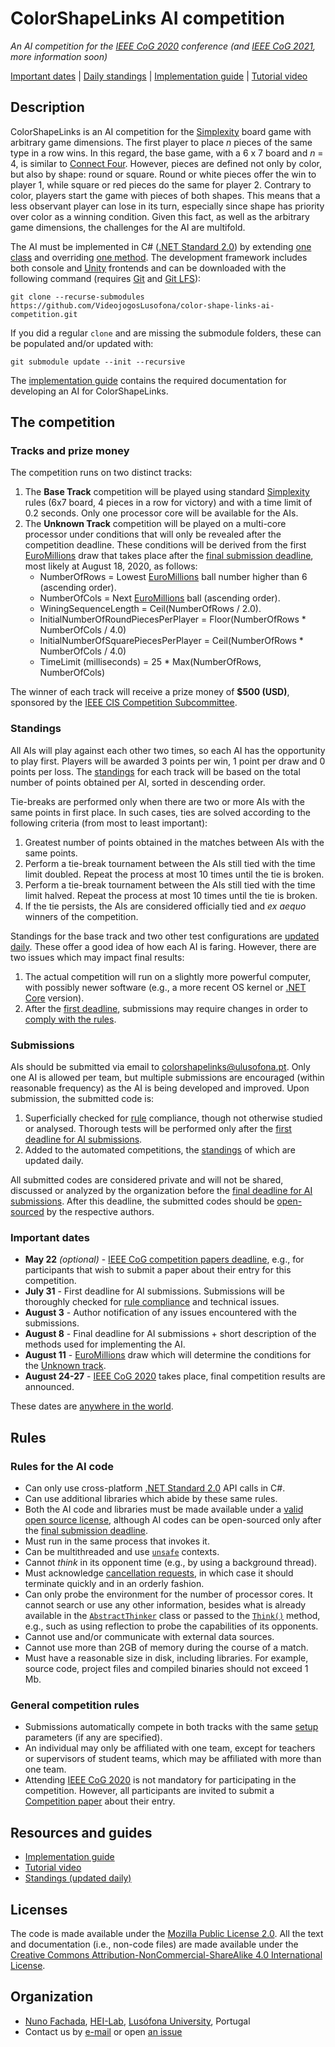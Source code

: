 <!--
ColorShapeLinks AI 2020 (c) by Nuno Fachada

ColorShapeLinks AI 2020 is licensed under a Creative Commons
Attribution-NonCommercial-ShareAlike 4.0 International License.

You should have received a copy of the license along with this
work. If not, see <http://creativecommons.org/licenses/by-nc-sa/4.0/>.
-->

# ColorShapeLinks AI competition

_An AI competition for the [IEEE CoG 2020] conference
(and [IEEE CoG 2021], more information soon)_

[Important dates](#important-dates) | [Daily standings][Standings] |
[Implementation guide][APIDocs] |
[Tutorial video](https://www.youtube.com/watch?v=ELrsLzX3qBY)

## Description

ColorShapeLinks is an AI competition for the [Simplexity] board game with
arbitrary game dimensions. The first player to place *n* pieces of the same
type in a row wins. In this regard, the base game, with a 6 x 7 board and
_n_ = 4, is similar to [Connect Four]. However, pieces are defined
not only by color, but also by shape: round or square. Round
or white pieces offer the win to player 1, while square or red pieces
do the same for player 2. Contrary to color, players start the game with
pieces of both shapes. This means that a less observant player
can lose in its turn, especially since shape has priority over color as a
winning condition. Given this fact, as well as the arbitrary game dimensions,
the challenges for the AI are multifold.

The AI must be implemented in C# ([.NET Standard 2.0]) by extending
[one class][`AbstractThinker`] and overriding [one method][`Think()`].
The development framework includes both console and [Unity] frontends and can
be downloaded with the following command (requires [Git] and [Git LFS]):

`git clone --recurse-submodules https://github.com/VideojogosLusofona/color-shape-links-ai-competition.git`

If you did a regular `clone` and are missing the submodule folders, these can be
populated and/or updated with:

`git submodule update --init --recursive`

The [implementation guide][APIDocs] contains the required documentation for
developing an AI for ColorShapeLinks.

## The competition

### Tracks and prize money

The competition runs on two distinct tracks:

1. The **Base Track** competition will be played using standard [Simplexity]
   rules (6x7 board, 4 pieces in a row for victory) and with a time limit of
   0.2 seconds. Only one processor core will be available for the AIs.
2. The **Unknown Track** competition will be played on a multi-core
   processor under conditions that will only be revealed after the competition
   deadline. These conditions will be derived from the first [EuroMillions]
   draw that takes place after the [final submission
   deadline](#important-dates), most likely at August 18, 2020, as follows:
   * NumberOfRows = Lowest [EuroMillions] ball number higher than 6
     (ascending order).
   * NumberOfCols = Next [EuroMillions] ball (ascending order).
   * WiningSequenceLength = Ceil(NumberOfRows / 2.0).
   * InitialNumberOfRoundPiecesPerPlayer = Floor(NumberOfRows * NumberOfCols / 4.0)
   * InitialNumberOfSquarePiecesPerPlayer = Ceil(NumberOfRows * NumberOfCols / 4.0)
   * TimeLimit (milliseconds) = 25 * Max(NumberOfRows, NumberOfCols)

The winner of each track will receive a prize money of **$500 (USD)**,
sponsored by the [IEEE CIS Competition Subcommittee].

### Standings

All AIs will play against each other two times, so each AI has the opportunity
to play first. Players will be awarded 3 points per win, 1 point per draw and
0 points per loss. The [standings] for each track will be based
on the total number of points obtained per AI, sorted in descending order.

Tie-breaks are performed only when there are two or more AIs with the same
points in first place. In such cases, ties are solved according to the
following criteria (from most to least important):

1. Greatest number of points obtained in the matches between AIs with the same
   points.
2. Perform a tie-break tournament between the AIs still tied with the time
   limit doubled. Repeat the process at most 10 times until the tie is broken.
3. Perform a tie-break tournament between the AIs still tied with the time
   limit halved. Repeat the process at most 10 times until the tie is broken.
4. If the tie persists, the AIs are considered officially tied and *ex aequo*
   winners of the competition.

Standings for the base track and two other test configurations are [updated
daily][standings]. These offer a good idea of how each AI is faring. However,
there are two issues which may impact final results:

1. The actual competition will run on a slightly more powerful computer,
   with possibly newer software (e.g., a more recent OS kernel or
   [.NET Core] version).
2. After the [first deadline](#important-dates), submissions may require
   changes in order to [comply with the rules](#rules-for-the-ai-code).

### Submissions

AIs should be submitted via email to
[colorshapelinks@ulusofona.pt](mailto:colorshapelinks@ulusofona.pt). Only one
AI is allowed per team, but multiple submissions are encouraged (within
reasonable frequency) as the AI is being developed and improved. Upon
submission, the submitted code is:

1. Superficially checked for [rule](#rules-for-the-ai-code) compliance,
   though not otherwise studied or analysed. Thorough tests will be performed
   only after the [first deadline for AI submissions](#important-dates).
2. Added to the automated competitions, the [standings] of which are
   updated daily.

All submitted codes are considered private and will not be
shared, discussed or analyzed by the organization before the [final deadline
for AI submissions](#important-dates). After this deadline, the
submitted codes should be [open-sourced][ossl] by the respective authors.

### Important dates

* **May 22** _(optional)_ - [IEEE CoG competition papers deadline], e.g., for
  participants that wish to submit a paper about their entry for this
  competition.
* **July 31** - First deadline for AI submissions. Submissions will be
  thoroughly checked for [rule compliance](#rules-for-the-ai-code) and
  technical issues.
* **August 3** - Author notification of any issues encountered with the
  submissions.
* **August 8** - Final deadline for AI submissions + short description of the
  methods used for implementing the AI.
* **August 11** - [EuroMillions] draw which will determine the conditions for
  the [Unknown track](#tracks).
* **August 24-27** - [IEEE CoG 2020] takes place, final competition
  results are announced.

These dates are
[anywhere in the world](https://www.timeanddate.com/time/zones/aoe).

## Rules

### Rules for the AI code

- Can only use cross-platform [.NET Standard 2.0] API calls in C#.
- Can use additional libraries which abide by these same rules.
- Both the AI code and libraries must be made available under a
  [valid open source license][ossl], although AI codes can be open-sourced
  only after the [final submission deadline](#important-dates).
- Must run in the same process that invokes it.
- Can be multithreaded and use [`unsafe`] contexts.
- Cannot *think* in its opponent time (e.g., by using a background thread).
- Must acknowledge [cancellation requests][`CancellationToken`], in which case
  it should terminate quickly and in an orderly fashion.
- Can only probe the environment for the number of processor cores. It cannot
  search or use any other information, besides what is already available in the
  [`AbstractThinker`] class or passed to the [`Think()`] method, e.g., such as
  using reflection to probe the capabilities of its opponents.
- Cannot use and/or communicate with external data sources.
- Cannot use more than 2GB of memory during the course of a match.
- Must have a reasonable size in disk, including libraries. For example,
  source code, project files and compiled binaries should not exceed 1 Mb.

### General competition rules

- Submissions automatically compete in both tracks with the same [setup]
  parameters (if any are specified).
- An individual may only be affiliated with one team, except for teachers or
  supervisors of student teams, which may be affiliated with more than one
  team.
- Attending [IEEE CoG 2020] is not mandatory for participating in the
  competition. However, all participants are invited to submit a
  [Competition paper][IEEE CoG competition papers deadline] about their entry.

## Resources and guides

* [Implementation guide][APIDocs]
* [Tutorial video](https://www.youtube.com/watch?v=ELrsLzX3qBY)
* [Standings (updated daily)][standings]

## Licenses

The code is made available under the [Mozilla Public License 2.0][MPLv2].
All the text and documentation (i.e., non-code files) are made available under
the [Creative Commons Attribution-NonCommercial-ShareAlike 4.0 International
License][CC BY-NC-SA 4.0].

## Organization

* [Nuno Fachada], [HEI-Lab], [Lusófona University][ULHT], Portugal
* Contact us by [e-mail](mailto:colorshapelinks@ulusofona.pt) or open
  [an issue](https://github.com/VideojogosLusofona/color-shape-links-ai-competition/issues)

[Git]:https://git-scm.com/downloads
[Git LFS]:https://git-lfs.github.com/
[APIDocs]:https://videojogoslusofona.github.io/color-shape-links-ai-competition/docs/html/index.html
[MPLv2]:https://opensource.org/licenses/MPL-2.0
[CC BY-NC-SA 4.0]:https://creativecommons.org/licenses/by-nc-sa/4.0/
[licvideo]:https://www.ulusofona.pt/en/undergraduate/videogames
[IEEE CoG 2020]:http://ieee-cog.org/2020/
[IEEE CoG 2021]:http://ieee-cog.org/2021/
[Nuno Fachada]:https://github.com/fakenmc
[ULHT]:https://www.ulusofona.pt/
[Simplexity]:https://boardgamegeek.com/boardgame/55810/simplexity
[Connect Four]:https://www.boardgamegeek.com/boardgame/2719/connect-four
[EuroMillions]:https://www.euro-millions.com/
[.NET Standard 2.0]:https://docs.microsoft.com/dotnet/standard/net-standard
[Unity]:https://unity.com/
[ossl]:https://opensource.org/licenses
[`unsafe`]:https://docs.microsoft.com/dotnet/csharp/programming-guide/unsafe-code-pointers/
[`CancellationToken`]:https://docs.microsoft.com/dotnet/api/system.threading.cancellationtoken
[standings]:https://videojogoslusofona.github.io/color-shape-links-ai-competition/standings
[HEI-Lab]:http://hei-lab.ulusofona.pt/
[.NET Core]:https://dotnet.microsoft.com/download
[`AbstractThinker`]:https://videojogoslusofona.github.io/color-shape-links-ai-competition/docs/html/class_color_shape_links_1_1_common_1_1_a_i_1_1_abstract_thinker.html
[`Think()`]:https://videojogoslusofona.github.io/color-shape-links-ai-competition/docs/html/class_color_shape_links_1_1_common_1_1_a_i_1_1_abstract_thinker.html#ac8039cba1e4ececb04322fb8e7610f0e
[setup]:https://videojogoslusofona.github.io/color-shape-links-ai-competition/docs/html/thinker-implementation-guide.html#autotoc_md3
[IEEE CoG competition papers deadline]:http://www.ieee-cog.org/2020/cfp
[IEEE CIS Competition Subcommittee]:https://cis.ieee.org/conferences/student-games-based-competition
